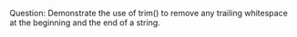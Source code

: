Question: Demonstrate the use of trim() to remove any trailing whitespace at the beginning and the end of a string.
